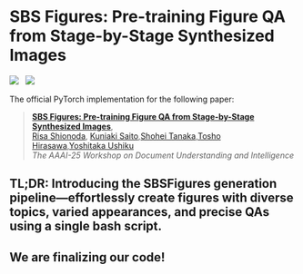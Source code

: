 # SBS Figures: Pre-training Figure QA from Stage-by-Stage Synthesized Images
<a href='https://arxiv.org/abs/2412.17606'><img src='https://img.shields.io/badge/ArXiv-PDF-red'></a> &nbsp; 
<a href='https://omron-sinicx.github.io/SBSFiguresPage/'><img src='https://img.shields.io/badge/Project-Page-Green'></a> &nbsp; 

The official PyTorch implementation for the following paper:
> [**SBS Figures: Pre-training Figure QA from Stage-by-Stage Synthesized Images**](https://arxiv.org/abs/2407.13555),  
> [Risa Shionoda](https://sites.google.com/view/risashinoda/home), [Kuniaki Saito](https://ksaito-ut.github.io/),[Shohei Tanaka](https://shohei-ta-ds7.github.io/),[Tosho Hirasawa](https://toshohirasawa.github.io/),[Yoshitaka Ushiku](https://yoshitakaushiku.net/index.html)    
> *The AAAI-25 Workshop on Document Understanding and Intelligence*

## TL;DR: Introducing the SBSFigures generation pipeline—effortlessly create figures with diverse topics, varied appearances, and precise QAs using a single bash script.


## We are finalizing our code! 
